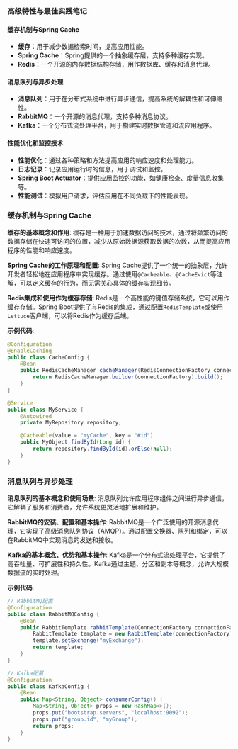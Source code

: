 
### 高级特性与最佳实践笔记

#### 缓存机制与Spring Cache
- **缓存**：用于减少数据检索时间，提高应用性能。
- **Spring Cache**：Spring提供的一个抽象缓存层，支持多种缓存实现。
- **Redis**：一个开源的内存数据结构存储，用作数据库、缓存和消息代理。

#### 消息队列与异步处理
- **消息队列**：用于在分布式系统中进行异步通信，提高系统的解耦性和可伸缩性。
- **RabbitMQ**：一个开源的消息代理，支持多种消息协议。
- **Kafka**：一个分布式流处理平台，用于构建实时数据管道和流应用程序。

#### 性能优化和监控技术
- **性能优化**：通过各种策略和方法提高应用的响应速度和处理能力。
- **日志记录**：记录应用运行时的信息，用于调试和监控。
- **Spring Boot Actuator**：提供应用监控的功能，如健康检查、度量信息收集等。
- **性能测试**：模拟用户请求，评估应用在不同负载下的性能表现。

### 缓存机制与Spring Cache

**缓存的基本概念和作用**:
缓存是一种用于加速数据访问的技术，通过将频繁访问的数据存储在快速可访问的位置，减少从原始数据源获取数据的次数，从而提高应用程序的性能和响应速度。

**Spring Cache的工作原理和配置**:
Spring Cache提供了一个统一的抽象层，允许开发者轻松地在应用程序中实现缓存。通过使用`@Cacheable`、`@CacheEvict`等注解，可以定义缓存的行为，而无需关心具体的缓存实现细节。

**Redis集成和使用作为缓存存储**:
Redis是一个高性能的键值存储系统，它可以用作缓存存储。Spring Boot提供了与Redis的集成，通过配置`RedisTemplate`或使用`Lettuce`客户端，可以将Redis作为缓存后端。

**示例代码**:
```java
@Configuration
@EnableCaching
public class CacheConfig {
    @Bean
    public RedisCacheManager cacheManager(RedisConnectionFactory connectionFactory) {
        return RedisCacheManager.builder(connectionFactory).build();
    }
}

@Service
public class MyService {
    @Autowired
    private MyRepository repository;

    @Cacheable(value = "myCache", key = "#id")
    public MyObject findById(Long id) {
        return repository.findById(id).orElse(null);
    }
}
```

### 消息队列与异步处理

**消息队列的基本概念和使用场景**:
消息队列允许应用程序组件之间进行异步通信，它解耦了服务和消费者，允许系统更灵活地扩展和维护。

**RabbitMQ的安装、配置和基本操作**:
RabbitMQ是一个广泛使用的开源消息代理，它实现了高级消息队列协议（AMQP）。通过配置交换器、队列和绑定，可以在RabbitMQ中实现消息的发送和接收。

**Kafka的基本概念、优势和基本操作**:
Kafka是一个分布式流处理平台，它提供了高吞吐量、可扩展性和持久性。Kafka通过主题、分区和副本等概念，允许大规模数据流的实时处理。

**示例代码**:
```java
// RabbitMQ配置
@Configuration
public class RabbitMQConfig {
    @Bean
    public RabbitTemplate rabbitTemplate(ConnectionFactory connectionFactory) {
        RabbitTemplate template = new RabbitTemplate(connectionFactory);
        template.setExchange("myExchange");
        return template;
    }
}

// Kafka配置
@Configuration
public class KafkaConfig {
    @Bean
    public Map<String, Object> consumerConfig() {
        Map<String, Object> props = new HashMap<>();
        props.put("bootstrap.servers", "localhost:9092");
        props.put("group.id", "myGroup");
        return props;
    }
}
```

